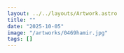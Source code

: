 ```yaml
---
layout: ../../layouts/Artwork.astro
title: ""
date: "2025-10-05"
image: "/artworks/0469hamir.jpg"
tags: []
---
```


